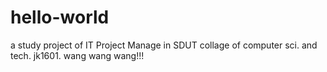 # hello-world
a study project of IT Project Manage in SDUT collage of computer sci. and tech. jk1601.
wang wang wang!!!
